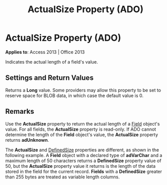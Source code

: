 ﻿---
title: ActualSize Property (ADO)
TOCTitle: ActualSize Property (ADO)
ms:assetid: 020a414d-e6aa-5fb9-9b77-bd9d10124f8a
ms:mtpsurl: https://msdn.microsoft.com/en-us/library/JJ248787(v=office.15)
ms:contentKeyID: 48542949
ms.date: 09/18/2015
mtps_version: v=office.15
---

# ActualSize Property (ADO)


**Applies to**: Access 2013 | Office 2013

Indicates the actual length of a field's value.

## Settings and Return Values

Returns a **Long** value. Some providers may allow this property to be set to reserve space for BLOB data, in which case the default value is 0.

## Remarks

Use the **ActualSize** property to return the actual length of a [Field](field-object-ado.md) object's value. For all fields, the **ActualSize** property is read-only. If ADO cannot determine the length of the **Field** object's value, the **ActualSize** property returns **adUnknown**.

The **ActualSize** and [DefinedSize](definedsize-property-ado.md) properties are different, as shown in the following example. A **Field** object with a declared type of **adVarChar** and a maximum length of 50 characters returns a **DefinedSize** property value of 50, but the **ActualSize** property value it returns is the length of the data stored in the field for the current record. **Fields** with a **DefinedSize** greater than 255 bytes are treated as variable length columns.

